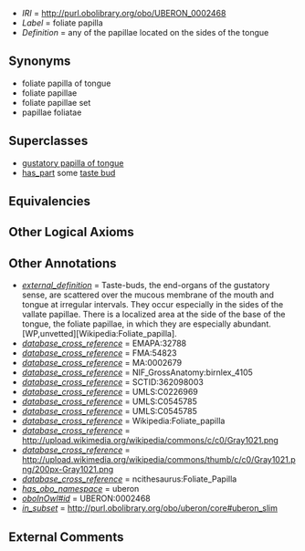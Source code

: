  * *IRI* = http://purl.obolibrary.org/obo/UBERON_0002468
 * *Label* = foliate papilla
 * *Definition* = any of the papillae located on the sides of the tongue

## Synonyms

 * foliate papilla of tongue
 * foliate papillae
 * foliate papillae set
 * papillae foliatae

## Superclasses

 * [gustatory papilla of tongue](../../UBERON/89/UBERON_0014389.md)
 * [has_part](../../BFO/51/BFO_0000051.md) some [taste bud](../../UBERON/27/UBERON_0001727.md)

## Equivalencies


## Other Logical Axioms


## Other Annotations

 * *[external_definition](../../UBPROP/01/UBPROP_0000001.md)* = Taste-buds, the end-organs of the gustatory sense, are scattered over the mucous membrane of the mouth and tongue at irregular intervals. They occur especially in the sides of the vallate papillae. There is a localized area at the side of the base of the tongue, the foliate papillae, in which they are especially abundant. [WP,unvetted][Wikipedia:Foliate_papilla].
 * *[database_cross_reference](../../ef/oboInOwl#hasDbXref.md)* = EMAPA:32788
 * *[database_cross_reference](../../ef/oboInOwl#hasDbXref.md)* = FMA:54823
 * *[database_cross_reference](../../ef/oboInOwl#hasDbXref.md)* = MA:0002679
 * *[database_cross_reference](../../ef/oboInOwl#hasDbXref.md)* = NIF_GrossAnatomy:birnlex_4105
 * *[database_cross_reference](../../ef/oboInOwl#hasDbXref.md)* = SCTID:362098003
 * *[database_cross_reference](../../ef/oboInOwl#hasDbXref.md)* = UMLS:C0226969
 * *[database_cross_reference](../../ef/oboInOwl#hasDbXref.md)* = UMLS:C0545785
 * *[database_cross_reference](../../ef/oboInOwl#hasDbXref.md)* = UMLS:C0545785
 * *[database_cross_reference](../../ef/oboInOwl#hasDbXref.md)* = Wikipedia:Foliate_papilla
 * *[database_cross_reference](../../ef/oboInOwl#hasDbXref.md)* = http://upload.wikimedia.org/wikipedia/commons/c/c0/Gray1021.png
 * *[database_cross_reference](../../ef/oboInOwl#hasDbXref.md)* = http://upload.wikimedia.org/wikipedia/commons/thumb/c/c0/Gray1021.png/200px-Gray1021.png
 * *[database_cross_reference](../../ef/oboInOwl#hasDbXref.md)* = ncithesaurus:Foliate_Papilla
 * *[has_obo_namespace](../../ce/oboInOwl#hasOBONamespace.md)* = uberon
 * *[oboInOwl#id](../../id/oboInOwl#id.md)* = UBERON:0002468
 * *[in_subset](../../et/oboInOwl#inSubset.md)* = http://purl.obolibrary.org/obo/uberon/core#uberon_slim

## External Comments

